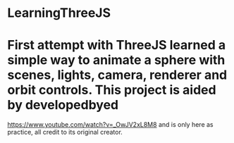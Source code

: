 # LearningThreeJS


# First attempt with ThreeJS learned a simple way to animate a sphere with scenes, lights, camera, renderer and orbit controls. This project is aided by developedbyed
https://www.youtube.com/watch?v=_OwJV2xL8M8 and is only here as practice, all credit to its original creator. 
